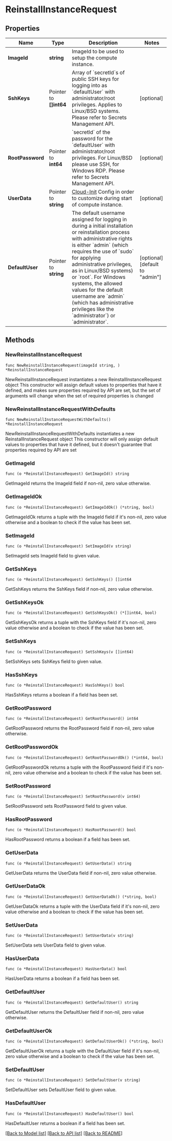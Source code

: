 # ReinstallInstanceRequest

## Properties

Name | Type | Description | Notes
------------ | ------------- | ------------- | -------------
**ImageId** | **string** | ImageId to be used to setup the compute instance. | 
**SshKeys** | Pointer to **[]int64** | Array of &#x60;secretId&#x60;s of public SSH keys for logging into as &#x60;defaultUser&#x60; with administrator/root privileges. Applies to Linux/BSD systems. Please refer to Secrets Management API. | [optional] 
**RootPassword** | Pointer to **int64** | &#x60;secretId&#x60; of the password for the &#x60;defaultUser&#x60; with administrator/root privileges. For Linux/BSD please use SSH, for Windows RDP. Please refer to Secrets Management API. | [optional] 
**UserData** | Pointer to **string** | [Cloud-Init](https://cloud-init.io/) Config in order to customize during start of compute instance. | [optional] 
**DefaultUser** | Pointer to **string** | The default username assigned for logging in during a initial installation or reinstallation process with administrative rights is either &#x60;admin&#x60; (which requires the use of &#x60;sudo&#x60; for applying administrative privileges, as in Linux/BSD systems) or &#x60;root&#x60;. For Windows systems, the allowed values for the default username are &#x60;admin&#x60; (which has administrative privileges like the &#x60;administrator&#x60;) or &#x60;administrator&#x60;. | [optional] [default to "admin"]

## Methods

### NewReinstallInstanceRequest

`func NewReinstallInstanceRequest(imageId string, ) *ReinstallInstanceRequest`

NewReinstallInstanceRequest instantiates a new ReinstallInstanceRequest object
This constructor will assign default values to properties that have it defined,
and makes sure properties required by API are set, but the set of arguments
will change when the set of required properties is changed

### NewReinstallInstanceRequestWithDefaults

`func NewReinstallInstanceRequestWithDefaults() *ReinstallInstanceRequest`

NewReinstallInstanceRequestWithDefaults instantiates a new ReinstallInstanceRequest object
This constructor will only assign default values to properties that have it defined,
but it doesn't guarantee that properties required by API are set

### GetImageId

`func (o *ReinstallInstanceRequest) GetImageId() string`

GetImageId returns the ImageId field if non-nil, zero value otherwise.

### GetImageIdOk

`func (o *ReinstallInstanceRequest) GetImageIdOk() (*string, bool)`

GetImageIdOk returns a tuple with the ImageId field if it's non-nil, zero value otherwise
and a boolean to check if the value has been set.

### SetImageId

`func (o *ReinstallInstanceRequest) SetImageId(v string)`

SetImageId sets ImageId field to given value.


### GetSshKeys

`func (o *ReinstallInstanceRequest) GetSshKeys() []int64`

GetSshKeys returns the SshKeys field if non-nil, zero value otherwise.

### GetSshKeysOk

`func (o *ReinstallInstanceRequest) GetSshKeysOk() (*[]int64, bool)`

GetSshKeysOk returns a tuple with the SshKeys field if it's non-nil, zero value otherwise
and a boolean to check if the value has been set.

### SetSshKeys

`func (o *ReinstallInstanceRequest) SetSshKeys(v []int64)`

SetSshKeys sets SshKeys field to given value.

### HasSshKeys

`func (o *ReinstallInstanceRequest) HasSshKeys() bool`

HasSshKeys returns a boolean if a field has been set.

### GetRootPassword

`func (o *ReinstallInstanceRequest) GetRootPassword() int64`

GetRootPassword returns the RootPassword field if non-nil, zero value otherwise.

### GetRootPasswordOk

`func (o *ReinstallInstanceRequest) GetRootPasswordOk() (*int64, bool)`

GetRootPasswordOk returns a tuple with the RootPassword field if it's non-nil, zero value otherwise
and a boolean to check if the value has been set.

### SetRootPassword

`func (o *ReinstallInstanceRequest) SetRootPassword(v int64)`

SetRootPassword sets RootPassword field to given value.

### HasRootPassword

`func (o *ReinstallInstanceRequest) HasRootPassword() bool`

HasRootPassword returns a boolean if a field has been set.

### GetUserData

`func (o *ReinstallInstanceRequest) GetUserData() string`

GetUserData returns the UserData field if non-nil, zero value otherwise.

### GetUserDataOk

`func (o *ReinstallInstanceRequest) GetUserDataOk() (*string, bool)`

GetUserDataOk returns a tuple with the UserData field if it's non-nil, zero value otherwise
and a boolean to check if the value has been set.

### SetUserData

`func (o *ReinstallInstanceRequest) SetUserData(v string)`

SetUserData sets UserData field to given value.

### HasUserData

`func (o *ReinstallInstanceRequest) HasUserData() bool`

HasUserData returns a boolean if a field has been set.

### GetDefaultUser

`func (o *ReinstallInstanceRequest) GetDefaultUser() string`

GetDefaultUser returns the DefaultUser field if non-nil, zero value otherwise.

### GetDefaultUserOk

`func (o *ReinstallInstanceRequest) GetDefaultUserOk() (*string, bool)`

GetDefaultUserOk returns a tuple with the DefaultUser field if it's non-nil, zero value otherwise
and a boolean to check if the value has been set.

### SetDefaultUser

`func (o *ReinstallInstanceRequest) SetDefaultUser(v string)`

SetDefaultUser sets DefaultUser field to given value.

### HasDefaultUser

`func (o *ReinstallInstanceRequest) HasDefaultUser() bool`

HasDefaultUser returns a boolean if a field has been set.


[[Back to Model list]](../README.md#documentation-for-models) [[Back to API list]](../README.md#documentation-for-api-endpoints) [[Back to README]](../README.md)



